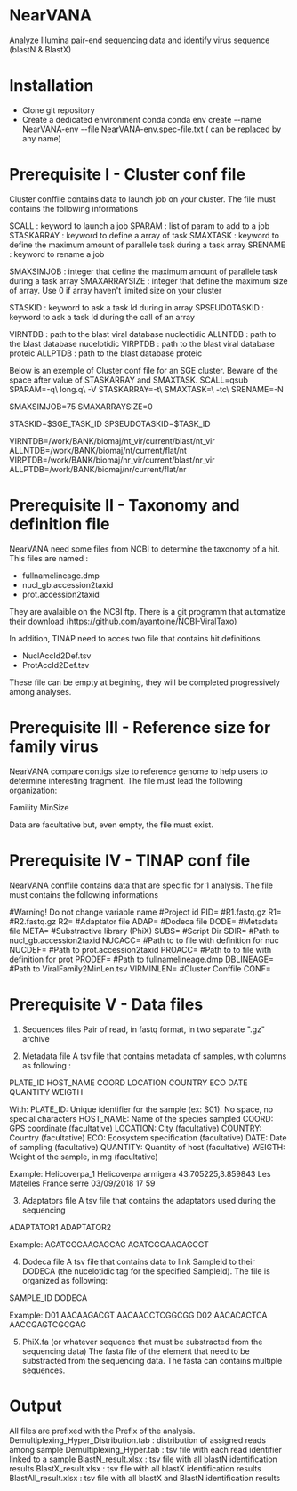 # NearVANA
Analyze Illumina pair-end sequencing data and identify virus sequence (blastN &amp; BlastX)

# Installation
- Clone git repository
- Create a dedicated environment conda
conda env create --name NearVANA-env --file NearVANA-env.spec-file.txt
(<NearVANA-env> can be replaced by any name)

# Prerequisite I - Cluster conf file
Cluster conffile contains data to launch job on your cluster. The file must contains the following informations

SCALL : keyword to launch a job
SPARAM : list of param to add to a job
STASKARRAY : keyword to define a array of task
SMAXTASK : keyword to define the maximum amount of parallele task during a task array
SRENAME : keyword to rename a job

SMAXSIMJOB : integer that define the maximum amount of parallele task during a task array
SMAXARRAYSIZE : integer that define the maximum size of array. Use 0 if array haven't limited size on your cluster

STASKID : keyword to ask a task Id during in array
SPSEUDOTASKID : keyword to ask a task Id during the call of an array

VIRNTDB : path to the blast viral database nucleotidic
ALLNTDB : path to the blast database nucelotidic
VIRPTDB : path to the blast viral database proteic
ALLPTDB : path to the blast database proteic

Below is an exemple of Cluster conf file for an SGE cluster. Beware of the space after value of STASKARRAY and SMAXTASK.
SCALL=qsub
SPARAM=-q\ long.q\ -V
STASKARRAY=-t\ 
SMAXTASK=\ -tc\ 
SRENAME=-N

SMAXSIMJOB=75
SMAXARRAYSIZE=0

STASKID=$SGE_TASK_ID
SPSEUDOTASKID=\$TASK_ID

VIRNTDB=/work/BANK/biomaj/nt_vir/current/blast/nt_vir
ALLNTDB=/work/BANK/biomaj/nt/current/flat/nt
VIRPTDB=/work/BANK/biomaj/nr_vir/current/blast/nr_vir
ALLPTDB=/work/BANK/biomaj/nr/current/flat/nr

# Prerequisite II - Taxonomy and definition file
NearVANA need some files from NCBI to determine the taxonomy of a hit. This files are named :
- fullnamelineage.dmp
- nucl_gb.accession2taxid
- prot.accession2taxid

They are avalaible on the NCBI ftp. There is a git programm that automatize their download (https://github.com/ayantoine/NCBI-ViralTaxo)

In addition, TINAP need to acces two file that contains hit definitions.
- NuclAccId2Def.tsv
- ProtAccId2Def.tsv

These file can be empty at begining, they will be completed progressively among analyses.

# Prerequisite III - Reference size for family virus
NearVANA compare contigs size to reference genome to help users to determine interesting fragment. The file must lead the following organization:

Famility MinSize

Data are facultative but, even empty, the file must exist.

# Prerequisite IV - TINAP conf file
NearVANA conffile contains data that are specific for 1 analysis. The file must contains the following informations

#Warning! Do not change variable name
#Project id
PID=
#R1.fastq.gz
R1=
#R2.fastq.gz
R2=
#Adaptator file
ADAP=
#Dodeca file
DODE=
#Metadata file
META=
#Substractive library (PhiX)
SUBS=
#Script Dir
SDIR=
#Path to nucl_gb.accession2taxid
NUCACC=
#Path to to file with definition for nuc
NUCDEF=
#Path to prot.accession2taxid
PROACC=
#Path to to file with definition for prot
PRODEF=
#Path to fullnamelineage.dmp
DBLINEAGE=
#Path to ViralFamily2MinLen.tsv
VIRMINLEN=
#Cluster Conffile
CONF=


# Prerequisite V - Data files
1) Sequences files
Pair of read, in fastq format, in two separate ".gz" archive

2) Metadata file
A tsv file that contains metadata of samples, with columns as following :

PLATE_ID HOST_NAME COORD LOCATION COUNTRY ECO DATE QUANTITY WEIGTH

With:
PLATE_ID: Unique identifier for the sample (ex: S01). No space, no special characters
HOST_NAME: Name of the species sampled
COORD: GPS coordinate (facultative)
LOCATION: City (facultative)
COUNTRY: Country (facultative)
ECO: Ecosystem specification (facultative)
DATE: Date of sampling (facultative)
QUANTITY: Quantity of host (facultative)
WEIGTH: Weight of the sample, in mg (facultative)

Example:
Helicoverpa_1	Helicoverpa armigera	43.705225,3.859843	Les Matelles	France	serre	03/09/2018	17 59

3) Adaptators file
A tsv file that contains the adaptators used during the sequencing

ADAPTATOR1 ADAPTATOR2

Example:
AGATCGGAAGAGCAC	AGATCGGAAGAGCGT

4) Dodeca file
A tsv file that contains data to link SampleId to their DODECA (the nucelotidic tag for the specified SampleId). 
The file is organized as following:

SAMPLE_ID DODECA

Example:
D01	AACAAGACGT	AACAACCTCGGCGG
D02	AACACACTCA	AACCGAGTCGCGAG

5) PhiX.fa (or whatever sequence that must be substracted from the sequencing data)
The fasta file of the element that need to be substracted from the sequencing data. The fasta can contains multiple sequences.

# Output
All files are prefixed with the Prefix of the analysis.
Demultiplexing_Hyper_Distribution.tab : distribution of assigned reads among sample
Demultiplexing_Hyper.tab : tsv file with each read identifier linked to a sample
BlastN_result.xlsx : tsv file with all blastN identification results
BlastX_result.xlsx : tsv file with all blastX identification results
BlastAll_result.xlsx : tsv file with all blastX and BlastN identification results
